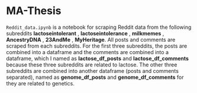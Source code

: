# MA-Thesis

`Reddit_data.ipynb` is a notebook for scraping Reddit data from the following subreddits **lactoseintolerant** , **lactoseintolerance** , **milkmemes** , **AncestryDNA** , **23AndMe** , **MyHeritage**. All posts and comments are scraped from each subreddits. For the first three subreddits, the posts are combined into a dataframe and the comments are combined into a dataframe, which I named as **lactose_df_posts** and **lactose_df_comments** because these three subreddits are related to lactose. The other three subreddits are combined into another dataframe (posts and comments separated), named as **genome_df_posts** and **genome_df_comments** for they are related to genetics.
